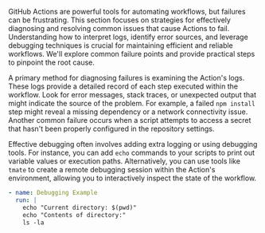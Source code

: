 GitHub Actions are powerful tools for automating workflows, but failures can be frustrating. This section focuses on strategies for effectively diagnosing and resolving common issues that cause Actions to fail. Understanding how to interpret logs, identify error sources, and leverage debugging techniques is crucial for maintaining efficient and reliable workflows. We'll explore common failure points and provide practical steps to pinpoint the root cause.

A primary method for diagnosing failures is examining the Action's logs. These logs provide a detailed record of each step executed within the workflow. Look for error messages, stack traces, or unexpected output that might indicate the source of the problem. For example, a failed `npm install` step might reveal a missing dependency or a network connectivity issue. Another common failure occurs when a script attempts to access a secret that hasn't been properly configured in the repository settings.

Effective debugging often involves adding extra logging or using debugging tools. For instance, you can add `echo` commands to your scripts to print out variable values or execution paths. Alternatively, you can use tools like `tmate` to create a remote debugging session within the Action's environment, allowing you to interactively inspect the state of the workflow.

```yaml
- name: Debugging Example
  run: |
    echo "Current directory: $(pwd)"
    echo "Contents of directory:"
    ls -la
```